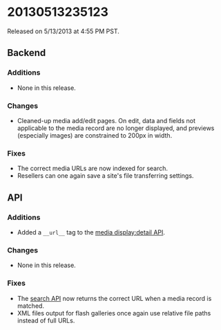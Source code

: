 20130513235123
==============

Released on 5/13/2013 at 4:55 PM PST.

## Backend

### Additions

*   None in this release.

### Changes

*   Cleaned-up media add/edit pages. On edit, data and fields not applicable to
    the media record are no longer displayed, and previews (especially images)
    are constrained to 200px in width.

### Fixes

*   The correct media URLs are now indexed for search.
*   Resellers can one again save a site's file transferring settings.

## API

### Additions

*   Added a `__url__` tag to the [media display:detail API](http://developers.monkcms.com/article/media-api/#mode-detail).

### Changes

*   None in this release.

### Fixes

*   The [search API](http://developers.monkcms.com/article/search-api/) now
    returns the correct URL when a media record is matched.
*   XML files output for flash galleries once again use relative file paths
    instead of full URLs.
